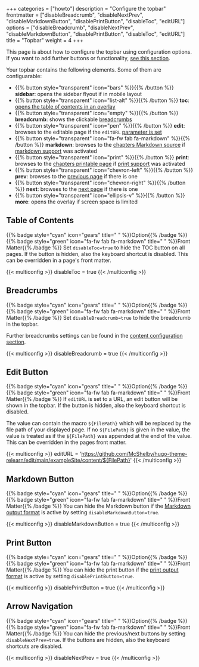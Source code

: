 +++
categories = ["howto"]
description = "Configure the topbar"
frontmatter = ["disableBreadcrumb", "disableNextPrev", "disableMarkdownButton", "disablePrintButton", "disableToc", "editURL"]
options = ["disableBreadcrumb", "disableNextPrev", "disableMarkdownButton", "disablePrintButton", "disableToc", "editURL"]
title = "Topbar"
weight = 4
+++

This page is about how to configure the topbar using configuration options. If you want to add further buttons or functionality, [see this section](configuration/customization/topbar).

Your topbar contains the following elements. Some of them are configuarable:

- {{% button style="transparent" icon="bars" %}}{{% /button %}} **sidebar**: opens the sidebar flyout if in mobile layout
- {{% button style="transparent" icon="list-alt" %}}{{% /button %}} **toc**: [opens the table of contents in an overlay](#table-of-contents)
- {{% button style="transparent" icon="empty" %}}{{% /button %}} **breadcrumb**: shows the clickable [breadcrumbs](#breadcrumbs)
- {{% button style="transparent" icon="pen" %}}{{% /button %}} **edit**: browses to the editable page if the `editURL` [parameter is set](#edit-button)
- {{% button style="transparent" icon="fa-fw fab fa-markdown" %}}{{% /button %}} **markdown**: browses to the [chapters Markdown source](#markdown-button) if [markdown support](configuration/sitemanagement/outputformats#markdown-support) was activated
- {{% button style="transparent" icon="print" %}}{{% /button %}} **print**: browses to the [chapters printable page](#print-button) if [print support](configuration/sitemanagement/outputformats#print-support) was activated
- {{% button style="transparent" icon="chevron-left" %}}{{% /button %}} **prev**: browses to the [previous page](#arrow-navigation) if there is one
- {{% button style="transparent" icon="chevron-right" %}}{{% /button %}} **next**: browses to the [next page](#arrow-navigation) if there is one
- {{% button style="transparent" icon="ellipsis-v" %}}{{% /button %}} **more**: opens the overlay if screen space is limited

## Table of Contents

{{% badge style="cyan" icon="gears" title=" " %}}Option{{% /badge %}} {{% badge style="green" icon="fa-fw fab fa-markdown" title=" " %}}Front Matter{{% /badge %}} Set `disableToc=true` to hide the TOC button on all pages. If the button is hidden, also the keyboard shortcut is disabled. This can be overridden in a page's front matter.

{{< multiconfig >}}
disableToc = true
{{< /multiconfig >}}

## Breadcrumbs

{{% badge style="cyan" icon="gears" title=" " %}}Option{{% /badge %}} {{% badge style="green" icon="fa-fw fab fa-markdown" title=" " %}}Front Matter{{% /badge %}} Set `disableBreadcrumb=true` to hide the breadcrumb in the topbar.

Further breadcrumbs settings can be found in the [content configuration section](configuration/content/titles).

{{< multiconfig >}}
disableBreadcrumb = true
{{< /multiconfig >}}

## Edit Button

{{% badge style="cyan" icon="gears" title=" " %}}Option{{% /badge %}} {{% badge style="green" icon="fa-fw fab fa-markdown" title=" " %}}Front Matter{{% /badge %}} If `editURL` is set to a URL, an edit button will be shown in the topbar. If the button is hidden, also the keyboard shortcut is disabled.

The value can contain the macro `${FilePath}` which will be replaced by the file path of your displayed page. If no `${FilePath}` is given in the value, the value is treated as if the `${FilePath}` was appended at the end of the value. This can be overridden in the pages front matter.

{{< multiconfig >}}
editURL = 'https://github.com/McShelby/hugo-theme-relearn/edit/main/exampleSite/content/${FilePath}'
{{< /multiconfig >}}

## Markdown Button

{{% badge style="cyan" icon="gears" title=" " %}}Option{{% /badge %}} {{% badge style="green" icon="fa-fw fab fa-markdown" title=" " %}}Front Matter{{% /badge %}} You can hide the Markdown button if the [Markdown output format](configuration/sitemanagement/outputformats/#markdown-support) is active by setting `disableMarkdownButton=true`.

{{< multiconfig >}}
disableMarkdownButton = true
{{< /multiconfig >}}

## Print Button

{{% badge style="cyan" icon="gears" title=" " %}}Option{{% /badge %}} {{% badge style="green" icon="fa-fw fab fa-markdown" title=" " %}}Front Matter{{% /badge %}} You can hide the print button if the [print output format](configuration/sitemanagement/outputformats/#print-support) is active by setting `disablePrintButton=true`.

{{< multiconfig >}}
disablePrintButton = true
{{< /multiconfig >}}

## Arrow Navigation

{{% badge style="cyan" icon="gears" title=" " %}}Option{{% /badge %}} {{% badge style="green" icon="fa-fw fab fa-markdown" title=" " %}}Front Matter{{% /badge %}} You can hide the previous/next buttons by setting `disableNextPrev=true`. If the buttons are hidden, also the keyboard shortcuts are disabled.

{{< multiconfig >}}
disableNextPrev = true
{{< /multiconfig >}}
